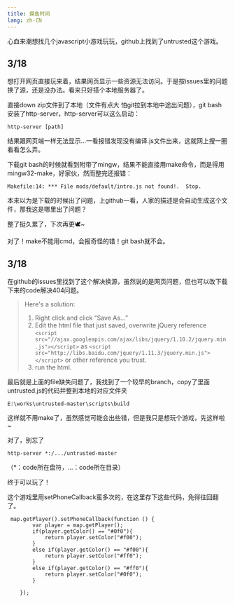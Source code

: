 ```yaml
---
title: 摸鱼时间
lang: zh-CN
---
```


心血来潮想找几个javascript小游戏玩玩，github上找到了untrusted这个游戏。

## 3/18

想打开网页直接玩来着，结果网页显示一些资源无法访问。于是按issues里的问题换了源，还是没办法。看来只好搭个本地服务器了。

直接down zip文件到了本地（文件有点大 怕git拉到本地中途出问题），git bash安装了http-server，http-server可以这么启动：

 `http-server [path]`

结果跟网页端一样无法显示...一看报错发现没有编译.js文件出来，这就网上搜一圈看看怎么弄。

下载git bash的时候就看到附带了mingw，结果不能直接用make命令，而是得用mingw32-make，好家伙，然而整完还报错：

`Makefile:14: *** File mods/default/intro.js not found!.  Stop.`

本来以为是下载的时候出了问题，上github一看，人家的描述是会自动生成这个文件，那我这是哪里出了问题？

整了挺久累了，下次再更🕊~

对了！make不能用cmd，会报奇怪的错！git bash就不会。

## 3/18

在github的issues里找到了这个解决换源，虽然说的是网页问题，但也可以改下载下来的code解决404问题。

> Here's a solution:
>
> 1. Right click and click “Save As...”
> 2. Edit the html file that just saved, overwrite jQuery reference `<script src="//ajax.googleapis.com/ajax/libs/jquery/1.10.2/jquery.min.js"></script>` as `<script src="http://libs.baidu.com/jquery/1.11.3/jquery.min.js"></script>` or other reference you trust.
> 3. run the html.
>

最后就是上面的file缺失问题了，我找到了一个较早的branch，copy了里面untrusted.js的代码并整到本地的对应文件夹

`E:\works\untrusted-master\scripts\build`

这样就不用make了，虽然感觉可能会出些错，但是我只是想玩个游戏，先这样啦~

对了，别忘了

`http-server *:/.../untrusted-master`

（*：code所在盘符，...：code所在目录）

终于可以玩了！



这个游戏里用setPhoneCallback蛮多次的，在这里存下这些代码，免得往回翻了。

```
 map.getPlayer().setPhoneCallback(function () {
        var player = map.getPlayer();
        if(player.getColor() == "#0f0"){
        	return player.setColor("#f00");
        }
        else if(player.getColor() == "#f00"){
        	return player.setColor("#ff0");
        }
        else if(player.getColor() == "#ff0"){
        	return player.setColor("#0f0");
        }

    });
```


